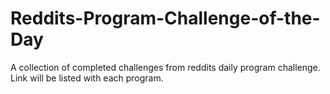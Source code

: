 # Reddits-Program-Challenge-of-the-Day
A collection of completed challenges from reddits daily program challenge.  
Link will be listed with each program.  
